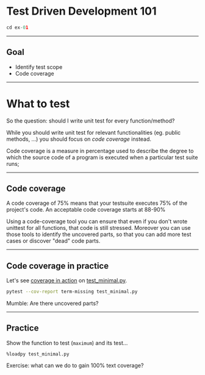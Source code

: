 # Test Driven Development 101


```python
cd ex-01
```
---


## Goal

  - Identify test scope
  - Code coverage

---

# What to test

So the question: should I write unit test for every function/method?

While you should write unit test for relevant functionalities (eg. public methods, ...)
you should focus on *code coverage* instead.

Code coverage is a measure in percentage used to describe the degree to which
 the source code of a program is executed when a particular test suite runs; 

----

## Code coverage

A code coverage of 75% means that your testsuite executes 75% of the project's code.
An acceptable code coverage starts at 88-90%

Using a code-coverage tool you can ensure that even if you don't wrote
 unittest for all functions, that code is still stressed.
Moreover you can use those tools to identify the uncovered parts,
so that you can add more test cases or discover "dead" code parts.


----

## Code coverage in practice

Let's see [coverage in action](https://pytest-cov.readthedocs.io/en/latest/reporting.html)
on [test_minimal.py](/edit/notebooks/ex-01/test_minimal.py).

```bash
pytest --cov-report term-missing test_minimal.py
```

Mumble: Are there uncovered parts?

----

## Practice

Show the function to test (`maximum`) and its test...

```ipython
%loadpy test_minimal.py
```

Exercise: what can we do to gain 100% text coverage?

